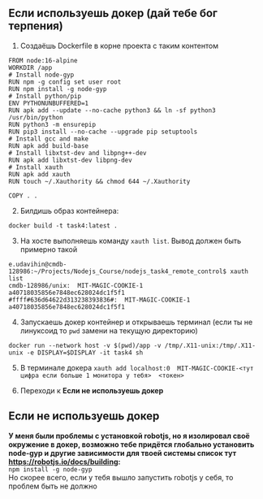 ## Если используешь докер (дай тебе бог терпения)
1) Создаёшь Dockerfile в корне проекта с таким контентом

```
FROM node:16-alpine
WORKDIR /app
# Install node-gyp
RUN npm -g config set user root
RUN npm install -g node-gyp
# Install python/pip
ENV PYTHONUNBUFFERED=1
RUN apk add --update --no-cache python3 && ln -sf python3 /usr/bin/python
RUN python3 -m ensurepip
RUN pip3 install --no-cache --upgrade pip setuptools
# Install gcc and make
RUN apk add build-base
# Install libxtst-dev and libpng++-dev
RUN apk add libxtst-dev libpng-dev
# Install xauth
RUN apk add xauth
RUN touch ~/.Xauthority && chmod 644 ~/.Xauthority

COPY . .
```

2) Билдишь образ контейнера:
```
docker build -t task4:latest .
```

3) На хосте выполняешь команду `xauth list`. Вывод должен быть примерно такой
```
e.udavihin@cmdb-128986:~/Projects/Nodejs_Course/nodejs_task4_remote_control$ xauth list
cmdb-128986/unix:  MIT-MAGIC-COOKIE-1  a40718035856e7848ec628024dc1f5f1
#ffff#636d64622d313238393836#:  MIT-MAGIC-COOKIE-1  a40718035856e7848ec628024dc1f5f1
```

4) Запускаешь докер контейнер и открываешь терминал (если ты не линуксоид то `pwd` замени на текущую директорию)
```
docker run --network host -v $(pwd)/app -v /tmp/.X11-unix:/tmp/.X11-unix -e DISPLAY=$DISPLAY -it task4 sh
```

5) В терминале докера `xauth add localhost:0  MIT-MAGIC-COOKIE-<тут цифра если больше 1 монитора у тебя>  <токен>`

6) Переходи к **Если не используешь докер**
## Если не используешь докер

**У меня были проблемы с установкой robotjs, но я изолировал своё окружение в докер, возможно тебе придётся глобально установить node-gyp и другие зависимости для твоей системы список тут https://robotjs.io/docs/building:**  
`npm install -g node-gyp`  
Но скорее всего, если у тебя вышло запустить robotjs у себя, то проблем быть не должно